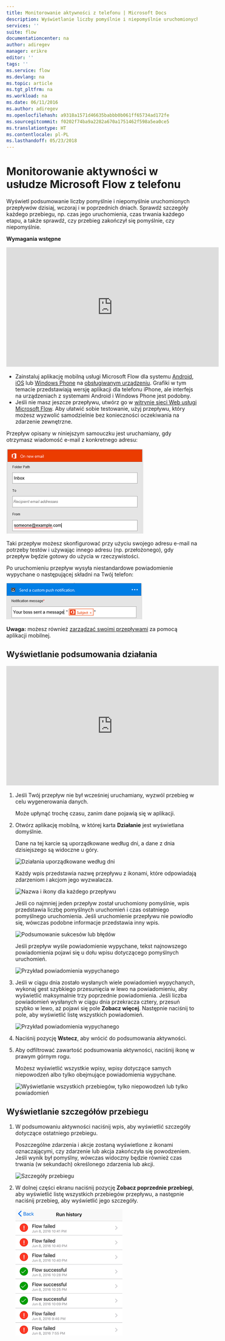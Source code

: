 ```yaml
---
title: Monitorowanie aktywności z telefonu | Microsoft Docs
description: Wyświetlanie liczby pomyślnie i niepomyślnie uruchomionych przepływów, czasów uruchomienia i czasów trwania poszczególnych przebiegów
services: ''
suite: flow
documentationcenter: na
author: adiregev
manager: erikre
editor: ''
tags: ''
ms.service: flow
ms.devlang: na
ms.topic: article
ms.tgt_pltfrm: na
ms.workload: na
ms.date: 06/11/2016
ms.author: adiregev
ms.openlocfilehash: a9318a1571d46635babbb0b061ff65734ad172fe
ms.sourcegitcommit: f0202f74ba9a2282a670a1751462f598a5ea0ce5
ms.translationtype: HT
ms.contentlocale: pl-PL
ms.lasthandoff: 05/23/2018
---
```

# <a name="monitor-activity-in-microsoft-flow-from-your-phone"></a>Monitorowanie aktywności w usłudze Microsoft Flow z telefonu
Wyświetl podsumowanie liczby pomyślnie i niepomyślnie uruchomionych przepływów dzisiaj, wczoraj i w poprzednich dniach. Sprawdź szczegóły każdego przebiegu, np. czas jego uruchomienia, czas trwania każdego etapu, a także sprawdź, czy przebieg zakończył się pomyślnie, czy niepomyślnie.

**Wymagania wstępne**

<iframe width="560" height="315" src="https://www.youtube.com/embed/vZuYZ64K3tI?list=PL8nfc9haGeb55I9wL9QnWyHp3ctU2_ThF" frameborder="0" allowfullscreen></iframe>

* Zainstaluj aplikację mobilną usługi Microsoft Flow dla systemu [Android](https://aka.ms/flowmobiledocsandroid), [iOS](https://aka.ms/flowmobiledocsios) lub [Windows Phone](https://aka.ms/flowmobilewindows) na [obsługiwanym urządzeniu](getting-started.md#use-the-mobile-app). Grafiki w tym temacie przedstawiają wersję aplikacji dla telefonu iPhone, ale interfejs na urządzeniach z systemami Android i Windows Phone jest podobny.
* Jeśli nie masz jeszcze przepływu, utwórz go w [witrynie sieci Web usługi Microsoft Flow](https://flow.microsoft.com/). Aby ułatwić sobie testowanie, użyj przepływu, który możesz wyzwolić samodzielnie bez konieczności oczekiwania na zdarzenie zewnętrzne.

Przepływ opisany w niniejszym samouczku jest uruchamiany, gdy otrzymasz wiadomość e-mail z konkretnego adresu:

![Wyzwolenie przepływu w przypadku otrzymania wiadomości e-mail z konkretnego adresu](./media/mobile-monitor-activity/create-trigger.png)

Taki przepływ możesz skonfigurować przy użyciu swojego adresu e-mail na potrzeby testów i używając innego adresu (np. przełożonego), gdy przepływ będzie gotowy do użycia w rzeczywistości.

Po uruchomieniu przepływ wysyła niestandardowe powiadomienie wypychane o następującej składni na Twój telefon:

![Wysyłanie powiadomienia wypychanego](./media/mobile-monitor-activity/create-event.png)

**Uwaga:** możesz również [zarządzać swoimi przepływami](mobile-manage-flows.md) za pomocą aplikacji mobilnej.

## <a name="display-a-summary-of-activity"></a>Wyświetlanie podsumowania działania
<iframe width="560" height="315" src="https://www.youtube.com/embed/nVCGJamOw6s?list=PL8nfc9haGeb55I9wL9QnWyHp3ctU2_ThF" frameborder="0" allowfullscreen></iframe>

1. Jeśli Twój przepływ nie był wcześniej uruchamiany, wyzwól przebieg w celu wygenerowania danych.
   
    Może upłynąć trochę czasu, zanim dane pojawią się w aplikacji.
2. Otwórz aplikację mobilną, w której karta **Działanie** jest wyświetlana domyślnie.
   
    Dane na tej karcie są uporządkowane według dni, a dane z dnia dzisiejszego są widoczne u góry.
   
    ![Działania uporządkowane według dni](./media/mobile-monitor-activity/activity-day2.png)
   
    Każdy wpis przedstawia nazwę przepływu z ikonami, które odpowiadają zdarzeniom i akcjom jego wyzwalacza.
   
    ![Nazwa i ikony dla każdego przepływu](./media/mobile-monitor-activity/activity-flow-name.png)
   
    Jeśli co najmniej jeden przepływ został uruchomiony pomyślnie, wpis przedstawia liczbę pomyślnych uruchomień i czas ostatniego pomyślnego uruchomienia. Jeśli uruchomienie przepływu nie powiodło się, wówczas podobne informacje przedstawia inny wpis.
   
    ![Podsumowanie sukcesów lub błędów](./media/mobile-monitor-activity/activity-summary.png)
   
    Jeśli przepływ wyśle powiadomienie wypychane, tekst najnowszego powiadomienia pojawi się u dołu wpisu dotyczącego pomyślnych uruchomień.
   
    ![Przykład powiadomienia wypychanego](./media/mobile-monitor-activity/activity-notification.png)
3. Jeśli w ciągu dnia zostało wysłanych wiele powiadomień wypychanych, wykonaj gest szybkiego przesunięcia w lewo na powiadomieniu, aby wyświetlić maksymalnie trzy poprzednie powiadomienia. Jeśli liczba powiadomień wysłanych w ciągu dnia przekracza cztery, przesuń szybko w lewo, aż pojawi się pole **Zobacz więcej**. Następnie naciśnij to pole, aby wyświetlić listę wszystkich powiadomień.
   
    ![Przykład powiadomienia wypychanego](./media/mobile-monitor-activity/activity-notification-list.png)
4. Naciśnij pozycję **Wstecz**, aby wrócić do podsumowania aktywności.
5. Aby odfiltrować zawartość podsumowania aktywności, naciśnij ikonę w prawym górnym rogu.
   
    Możesz wyświetlić wszystkie wpisy, wpisy dotyczące samych niepowodzeń albo tylko obejmujące powiadomienia wypychane.
   
    ![Wyświetlanie wszystkich przebiegów, tylko niepowodzeń lub tylko powiadomień](./media/mobile-monitor-activity/activity-filter.png)

## <a name="show-details-of-a-run"></a>Wyświetlanie szczegółów przebiegu
1. W podsumowaniu aktywności naciśnij wpis, aby wyświetlić szczegóły dotyczące ostatniego przebiegu.
   
     Poszczególne zdarzenia i akcje zostaną wyświetlone z ikonami oznaczającymi, czy zdarzenie lub akcja zakończyła się powodzeniem. Jeśli wynik był pomyślny, wówczas widoczny będzie również czas trwania (w sekundach) określonego zdarzenia lub akcji.
   
    ![Szczegóły przebiegu](./media/mobile-monitor-activity/activity-icons.png)
2. W dolnej części ekranu naciśnij pozycję **Zobacz poprzednie przebiegi**, aby wyświetlić listę wszystkich przebiegów przepływu, a następnie naciśnij przebieg, aby wyświetlić jego szczegóły.
   
    ![Historia sukcesów/niepowodzeń](./media/mobile-monitor-activity/history-mixed.png)


